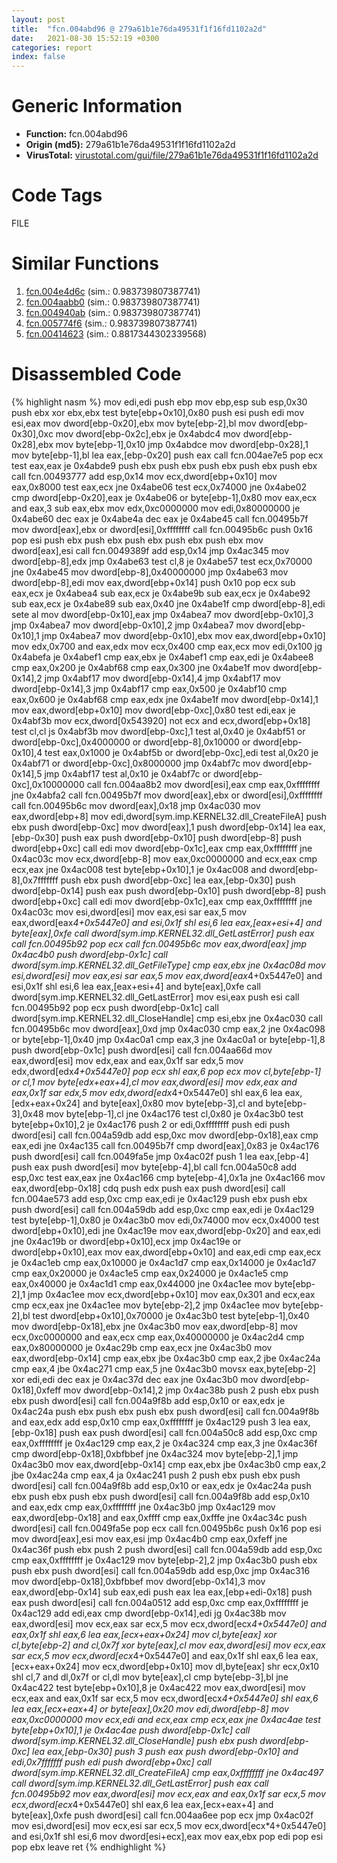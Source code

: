 ```yaml
---
layout: post
title:  "fcn.004abd96 @ 279a61b1e76da49531f1f16fd1102a2d"
date:   2021-08-30 15:52:19 +0300
categories: report
index: false
---
```


# Generic Information
- **Function:** fcn.004abd96
- **Origin (md5):** 279a61b1e76da49531f1f16fd1102a2d
- **VirusTotal:** [virustotal.com/gui/file/279a61b1e76da49531f1f16fd1102a2d][virustotal_ref]

# Code Tags
<span class="tag" id="FILE">FILE</span>


# Similar Functions

1. [fcn.004e4d6c][similar_1_ref] (sim.: 0.983739807387741)
2. [fcn.004aabb0][similar_2_ref] (sim.: 0.983739807387741)
3. [fcn.004940ab][similar_3_ref] (sim.: 0.983739807387741)
4. [fcn.005774f6][similar_4_ref] (sim.: 0.983739807387741)
5. [fcn.00414623][similar_5_ref] (sim.: 0.8817344302339568)


# Disassembled Code

{% highlight nasm %}
mov edi,edi
push ebp
mov ebp,esp
sub esp,0x30
push ebx
xor ebx,ebx
test byte[ebp+0x10],0x80
push esi
push edi
mov esi,eax
mov dword[ebp-0x20],ebx
mov byte[ebp-2],bl
mov dword[ebp-0x30],0xc
mov dword[ebp-0x2c],ebx
je 0x4abdc4
mov dword[ebp-0x28],ebx
mov byte[ebp-1],0x10
jmp 0x4abdce
mov dword[ebp-0x28],1
mov byte[ebp-1],bl
lea eax,[ebp-0x20]
push eax
call fcn.004ae7e5
pop ecx
test eax,eax
je 0x4abde9
push ebx
push ebx
push ebx
push ebx
push ebx
call fcn.00493777
add esp,0x14
mov ecx,dword[ebp+0x10]
mov eax,0x8000
test eax,ecx
jne 0x4abe06
test ecx,0x74000
jne 0x4abe02
cmp dword[ebp-0x20],eax
je 0x4abe06
or byte[ebp-1],0x80
mov eax,ecx
and eax,3
sub eax,ebx
mov edx,0xc0000000
mov edi,0x80000000
je 0x4abe60
dec eax
je 0x4abe4a
dec eax
je 0x4abe45
call fcn.00495b7f
mov dword[eax],ebx
or dword[esi],0xffffffff
call fcn.00495b6c
push 0x16
pop esi
push ebx
push ebx
push ebx
push ebx
push ebx
mov dword[eax],esi
call fcn.0049389f
add esp,0x14
jmp 0x4ac345
mov dword[ebp-8],edx
jmp 0x4abe63
test cl,8
je 0x4abe57
test ecx,0x70000
jne 0x4abe45
mov dword[ebp-8],0x40000000
jmp 0x4abe63
mov dword[ebp-8],edi
mov eax,dword[ebp+0x14]
push 0x10
pop ecx
sub eax,ecx
je 0x4abea4
sub eax,ecx
je 0x4abe9b
sub eax,ecx
je 0x4abe92
sub eax,ecx
je 0x4abe89
sub eax,0x40
jne 0x4abe1f
cmp dword[ebp-8],edi
sete al
mov dword[ebp-0x10],eax
jmp 0x4abea7
mov dword[ebp-0x10],3
jmp 0x4abea7
mov dword[ebp-0x10],2
jmp 0x4abea7
mov dword[ebp-0x10],1
jmp 0x4abea7
mov dword[ebp-0x10],ebx
mov eax,dword[ebp+0x10]
mov edx,0x700
and eax,edx
mov ecx,0x400
cmp eax,ecx
mov edi,0x100
jg 0x4abefa
je 0x4abef1
cmp eax,ebx
je 0x4abef1
cmp eax,edi
je 0x4abee8
cmp eax,0x200
je 0x4abf68
cmp eax,0x300
jne 0x4abe1f
mov dword[ebp-0x14],2
jmp 0x4abf17
mov dword[ebp-0x14],4
jmp 0x4abf17
mov dword[ebp-0x14],3
jmp 0x4abf17
cmp eax,0x500
je 0x4abf10
cmp eax,0x600
je 0x4abf68
cmp eax,edx
jne 0x4abe1f
mov dword[ebp-0x14],1
mov eax,dword[ebp+0x10]
mov dword[ebp-0xc],0x80
test edi,eax
je 0x4abf3b
mov ecx,dword[0x543920]
not ecx
and ecx,dword[ebp+0x18]
test cl,cl
js 0x4abf3b
mov dword[ebp-0xc],1
test al,0x40
je 0x4abf51
or dword[ebp-0xc],0x4000000
or dword[ebp-8],0x10000
or dword[ebp-0x10],4
test eax,0x1000
je 0x4abf5b
or dword[ebp-0xc],edi
test al,0x20
je 0x4abf71
or dword[ebp-0xc],0x8000000
jmp 0x4abf7c
mov dword[ebp-0x14],5
jmp 0x4abf17
test al,0x10
je 0x4abf7c
or dword[ebp-0xc],0x10000000
call fcn.004aa8b2
mov dword[esi],eax
cmp eax,0xffffffff
jne 0x4abfa2
call fcn.00495b7f
mov dword[eax],ebx
or dword[esi],0xffffffff
call fcn.00495b6c
mov dword[eax],0x18
jmp 0x4ac030
mov eax,dword[ebp+8]
mov edi,dword[sym.imp.KERNEL32.dll_CreateFileA]
push ebx
push dword[ebp-0xc]
mov dword[eax],1
push dword[ebp-0x14]
lea eax,[ebp-0x30]
push eax
push dword[ebp-0x10]
push dword[ebp-8]
push dword[ebp+0xc]
call edi
mov dword[ebp-0x1c],eax
cmp eax,0xffffffff
jne 0x4ac03c
mov ecx,dword[ebp-8]
mov eax,0xc0000000
and ecx,eax
cmp ecx,eax
jne 0x4ac008
test byte[ebp+0x10],1
je 0x4ac008
and dword[ebp-8],0x7fffffff
push ebx
push dword[ebp-0xc]
lea eax,[ebp-0x30]
push dword[ebp-0x14]
push eax
push dword[ebp-0x10]
push dword[ebp-8]
push dword[ebp+0xc]
call edi
mov dword[ebp-0x1c],eax
cmp eax,0xffffffff
jne 0x4ac03c
mov esi,dword[esi]
mov eax,esi
sar eax,5
mov eax,dword[eax*4+0x5447e0]
and esi,0x1f
shl esi,6
lea eax,[eax+esi+4]
and byte[eax],0xfe
call dword[sym.imp.KERNEL32.dll_GetLastError]
push eax
call fcn.00495b92
pop ecx
call fcn.00495b6c
mov eax,dword[eax]
jmp 0x4ac4b0
push dword[ebp-0x1c]
call dword[sym.imp.KERNEL32.dll_GetFileType]
cmp eax,ebx
jne 0x4ac08d
mov esi,dword[esi]
mov eax,esi
sar eax,5
mov eax,dword[eax*4+0x5447e0]
and esi,0x1f
shl esi,6
lea eax,[eax+esi+4]
and byte[eax],0xfe
call dword[sym.imp.KERNEL32.dll_GetLastError]
mov esi,eax
push esi
call fcn.00495b92
pop ecx
push dword[ebp-0x1c]
call dword[sym.imp.KERNEL32.dll_CloseHandle]
cmp esi,ebx
jne 0x4ac030
call fcn.00495b6c
mov dword[eax],0xd
jmp 0x4ac030
cmp eax,2
jne 0x4ac098
or byte[ebp-1],0x40
jmp 0x4ac0a1
cmp eax,3
jne 0x4ac0a1
or byte[ebp-1],8
push dword[ebp-0x1c]
push dword[esi]
call fcn.004aa66d
mov eax,dword[esi]
mov edx,eax
and eax,0x1f
sar edx,5
mov edx,dword[edx*4+0x5447e0]
pop ecx
shl eax,6
pop ecx
mov cl,byte[ebp-1]
or cl,1
mov byte[edx+eax+4],cl
mov eax,dword[esi]
mov edx,eax
and eax,0x1f
sar edx,5
mov edx,dword[edx*4+0x5447e0]
shl eax,6
lea eax,[edx+eax+0x24]
and byte[eax],0x80
mov byte[ebp-3],cl
and byte[ebp-3],0x48
mov byte[ebp-1],cl
jne 0x4ac176
test cl,0x80
je 0x4ac3b0
test byte[ebp+0x10],2
je 0x4ac176
push 2
or edi,0xffffffff
push edi
push dword[esi]
call fcn.004a59db
add esp,0xc
mov dword[ebp-0x18],eax
cmp eax,edi
jne 0x4ac135
call fcn.00495b7f
cmp dword[eax],0x83
je 0x4ac176
push dword[esi]
call fcn.0049fa5e
jmp 0x4ac02f
push 1
lea eax,[ebp-4]
push eax
push dword[esi]
mov byte[ebp-4],bl
call fcn.004a50c8
add esp,0xc
test eax,eax
jne 0x4ac166
cmp byte[ebp-4],0x1a
jne 0x4ac166
mov eax,dword[ebp-0x18]
cdq
push edx
push eax
push dword[esi]
call fcn.004ae573
add esp,0xc
cmp eax,edi
je 0x4ac129
push ebx
push ebx
push dword[esi]
call fcn.004a59db
add esp,0xc
cmp eax,edi
je 0x4ac129
test byte[ebp-1],0x80
je 0x4ac3b0
mov edi,0x74000
mov ecx,0x4000
test dword[ebp+0x10],edi
jne 0x4ac19e
mov eax,dword[ebp-0x20]
and eax,edi
jne 0x4ac19b
or dword[ebp+0x10],ecx
jmp 0x4ac19e
or dword[ebp+0x10],eax
mov eax,dword[ebp+0x10]
and eax,edi
cmp eax,ecx
je 0x4ac1eb
cmp eax,0x10000
je 0x4ac1d7
cmp eax,0x14000
je 0x4ac1d7
cmp eax,0x20000
je 0x4ac1e5
cmp eax,0x24000
je 0x4ac1e5
cmp eax,0x40000
je 0x4ac1d1
cmp eax,0x44000
jne 0x4ac1ee
mov byte[ebp-2],1
jmp 0x4ac1ee
mov ecx,dword[ebp+0x10]
mov eax,0x301
and ecx,eax
cmp ecx,eax
jne 0x4ac1ee
mov byte[ebp-2],2
jmp 0x4ac1ee
mov byte[ebp-2],bl
test dword[ebp+0x10],0x70000
je 0x4ac3b0
test byte[ebp-1],0x40
mov dword[ebp-0x18],ebx
jne 0x4ac3b0
mov eax,dword[ebp-8]
mov ecx,0xc0000000
and eax,ecx
cmp eax,0x40000000
je 0x4ac2d4
cmp eax,0x80000000
je 0x4ac29b
cmp eax,ecx
jne 0x4ac3b0
mov eax,dword[ebp-0x14]
cmp eax,ebx
jbe 0x4ac3b0
cmp eax,2
jbe 0x4ac24a
cmp eax,4
jbe 0x4ac271
cmp eax,5
jne 0x4ac3b0
movsx eax,byte[ebp-2]
xor edi,edi
dec eax
je 0x4ac37d
dec eax
jne 0x4ac3b0
mov dword[ebp-0x18],0xfeff
mov dword[ebp-0x14],2
jmp 0x4ac38b
push 2
push ebx
push ebx
push dword[esi]
call fcn.004a9f8b
add esp,0x10
or eax,edx
je 0x4ac24a
push ebx
push ebx
push ebx
push dword[esi]
call fcn.004a9f8b
and eax,edx
add esp,0x10
cmp eax,0xffffffff
je 0x4ac129
push 3
lea eax,[ebp-0x18]
push eax
push dword[esi]
call fcn.004a50c8
add esp,0xc
cmp eax,0xffffffff
je 0x4ac129
cmp eax,2
je 0x4ac324
cmp eax,3
jne 0x4ac36f
cmp dword[ebp-0x18],0xbfbbef
jne 0x4ac324
mov byte[ebp-2],1
jmp 0x4ac3b0
mov eax,dword[ebp-0x14]
cmp eax,ebx
jbe 0x4ac3b0
cmp eax,2
jbe 0x4ac24a
cmp eax,4
ja 0x4ac241
push 2
push ebx
push ebx
push dword[esi]
call fcn.004a9f8b
add esp,0x10
or eax,edx
je 0x4ac24a
push ebx
push ebx
push ebx
push dword[esi]
call fcn.004a9f8b
add esp,0x10
and eax,edx
cmp eax,0xffffffff
jne 0x4ac3b0
jmp 0x4ac129
mov eax,dword[ebp-0x18]
and eax,0xffff
cmp eax,0xfffe
jne 0x4ac34c
push dword[esi]
call fcn.0049fa5e
pop ecx
call fcn.00495b6c
push 0x16
pop esi
mov dword[eax],esi
mov eax,esi
jmp 0x4ac4b0
cmp eax,0xfeff
jne 0x4ac36f
push ebx
push 2
push dword[esi]
call fcn.004a59db
add esp,0xc
cmp eax,0xffffffff
je 0x4ac129
mov byte[ebp-2],2
jmp 0x4ac3b0
push ebx
push ebx
push dword[esi]
call fcn.004a59db
add esp,0xc
jmp 0x4ac316
mov dword[ebp-0x18],0xbfbbef
mov dword[ebp-0x14],3
mov eax,dword[ebp-0x14]
sub eax,edi
push eax
lea eax,[ebp+edi-0x18]
push eax
push dword[esi]
call fcn.004a0512
add esp,0xc
cmp eax,0xffffffff
je 0x4ac129
add edi,eax
cmp dword[ebp-0x14],edi
jg 0x4ac38b
mov eax,dword[esi]
mov ecx,eax
sar ecx,5
mov ecx,dword[ecx*4+0x5447e0]
and eax,0x1f
shl eax,6
lea eax,[ecx+eax+0x24]
mov cl,byte[eax]
xor cl,byte[ebp-2]
and cl,0x7f
xor byte[eax],cl
mov eax,dword[esi]
mov ecx,eax
sar ecx,5
mov ecx,dword[ecx*4+0x5447e0]
and eax,0x1f
shl eax,6
lea eax,[ecx+eax+0x24]
mov ecx,dword[ebp+0x10]
mov dl,byte[eax]
shr ecx,0x10
shl cl,7
and dl,0x7f
or cl,dl
mov byte[eax],cl
cmp byte[ebp-3],bl
jne 0x4ac422
test byte[ebp+0x10],8
je 0x4ac422
mov eax,dword[esi]
mov ecx,eax
and eax,0x1f
sar ecx,5
mov ecx,dword[ecx*4+0x5447e0]
shl eax,6
lea eax,[ecx+eax+4]
or byte[eax],0x20
mov edi,dword[ebp-8]
mov eax,0xc0000000
mov ecx,edi
and ecx,eax
cmp ecx,eax
jne 0x4ac4ae
test byte[ebp+0x10],1
je 0x4ac4ae
push dword[ebp-0x1c]
call dword[sym.imp.KERNEL32.dll_CloseHandle]
push ebx
push dword[ebp-0xc]
lea eax,[ebp-0x30]
push 3
push eax
push dword[ebp-0x10]
and edi,0x7fffffff
push edi
push dword[ebp+0xc]
call dword[sym.imp.KERNEL32.dll_CreateFileA]
cmp eax,0xffffffff
jne 0x4ac497
call dword[sym.imp.KERNEL32.dll_GetLastError]
push eax
call fcn.00495b92
mov eax,dword[esi]
mov ecx,eax
and eax,0x1f
sar ecx,5
mov ecx,dword[ecx*4+0x5447e0]
shl eax,6
lea eax,[ecx+eax+4]
and byte[eax],0xfe
push dword[esi]
call fcn.004aa6ee
pop ecx
jmp 0x4ac02f
mov esi,dword[esi]
mov ecx,esi
sar ecx,5
mov ecx,dword[ecx*4+0x5447e0]
and esi,0x1f
shl esi,6
mov dword[esi+ecx],eax
mov eax,ebx
pop edi
pop esi
pop ebx
leave
ret
{% endhighlight %}


[similar_1_ref]: /report/fcn.004e4d6c@be7fba7cc724acf4ae2900d99e0fc9c3
[similar_2_ref]: /report/fcn.004aabb0@279a61b1e76da49531f1f16fd1102a2d
[similar_3_ref]: /report/fcn.004940ab@289859175c221b107317af7727d26c17
[similar_4_ref]: /report/fcn.005774f6@c60344b51fa39a329b92557d24ff7670
[similar_5_ref]: /report/fcn.00414623@1bf3bcaca0e582026c935549bb7d8a33
[virustotal_ref]: https://www.virustotal.com/gui/file/279a61b1e76da49531f1f16fd1102a2d